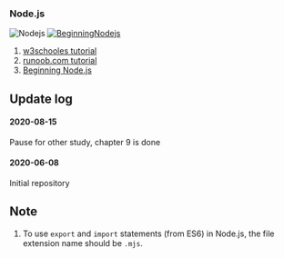 ### Node.js
![Nodejs](https://img.shields.io/badge/Nodejs-tutorials-green)
[![BeginningNodejs](https://img.shields.io/badge/Nodejs-BeginningNodeJs-green)](https://www.oreilly.com/library/view/beginning-nodejs/9781484201879/)

1. [w3schooles tutorial](https://www.w3schools.com/nodejs/default.asp)
2. [runoob.com tutorial](https://www.runoob.com/nodejs/nodejs-tutorial.html)
3. [Beginning Node.js](https://www.oreilly.com/library/view/beginning-nodejs/9781484201879/)


## Update log
#### 2020-08-15
Pause for other study, chapter 9 is done

#### 2020-06-08
Initial repository

## Note
1. To use `export` and `import` statements (from ES6) in Node.js, the file extension name should be `.mjs`.
 
